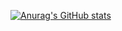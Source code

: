 [![Anurag's GitHub stats](https://github-readme-stats.vercel.app/api?username=qteix&theme=radical)](https://github.com/anuraghazra/github-readme-stats)
